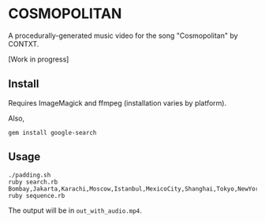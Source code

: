 
# COSMOPOLITAN

A procedurally-generated music video for the song "Cosmopolitan" by CONTXT.

[Work in progress]

## Install

Requires ImageMagick and ffmpeg (installation varies by platform).

Also,
```
gem install google-search
```

## Usage

```
./padding.sh
ruby search.rb Bombay,Jakarta,Karachi,Moscow,Istanbul,MexicoCity,Shanghai,Tokyo,NewYork,Bangkok,Beijing,Delhi
ruby sequence.rb
```

The output will be in `out_with_audio.mp4`.